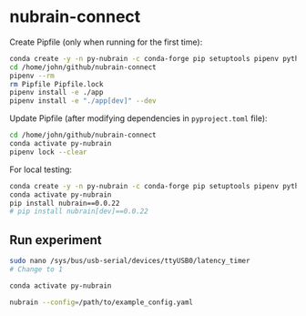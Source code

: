 # nubrain-connect

Create Pipfile (only when running for the first time):
```bash
conda create -y -n py-nubrain -c conda-forge pip setuptools pipenv python=3.12
cd /home/john/github/nubrain-connect
pipenv --rm
rm Pipfile Pipfile.lock
pipenv install -e ./app
pipenv install -e "./app[dev]" --dev
```

Update Pipfile (after modifying dependencies in `pyproject.toml` file):
```bash
cd /home/john/github/nubrain-connect
conda activate py-nubrain
pipenv lock --clear
```

For local testing:
```bash
conda create -y -n py-nubrain -c conda-forge pip setuptools pipenv python=3.12
conda activate py-nubrain
pip install nubrain==0.0.22
# pip install nubrain[dev]==0.0.22
```

## Run experiment

```bash
sudo nano /sys/bus/usb-serial/devices/ttyUSB0/latency_timer
# Change to 1

conda activate py-nubrain

nubrain --config=/path/to/example_config.yaml
```
